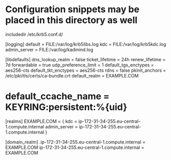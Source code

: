 # Configuration snippets may be placed in this directory as well
includedir /etc/krb5.conf.d/

[logging]
 default = FILE:/var/log/krb5libs.log
 kdc = FILE:/var/log/krb5kdc.log
 admin_server = FILE:/var/log/kadmind.log

[libdefaults]
 dns_lookup_realm = false
 ticket_lifetime = 24h
 renew_lifetime = 7d
 forwardable = true
 udp_preference_limit = 1
 default_tgs_enctypes = aes256-cts
 default_tkt_enctypes = aes256-cts
 rdns = false
 pkinit_anchors = /etc/pki/tls/certs/ca-bundle.crt
 default_realm = EXAMPLE.COM
# default_ccache_name = KEYRING:persistent:%{uid}

[realms]
 EXAMPLE.COM = {
  kdc = ip-172-31-34-255.eu-central-1.compute.internal
  admin_server = ip-172-31-34-255.eu-central-1.compute.internal
 }

[domain_realm]
 .ip-172-31-34-255.eu-central-1.compute.internal = EXAMPLE.COM
 ip-172-31-34-255.eu-central-1.compute.internal = EXAMPLE.COM
